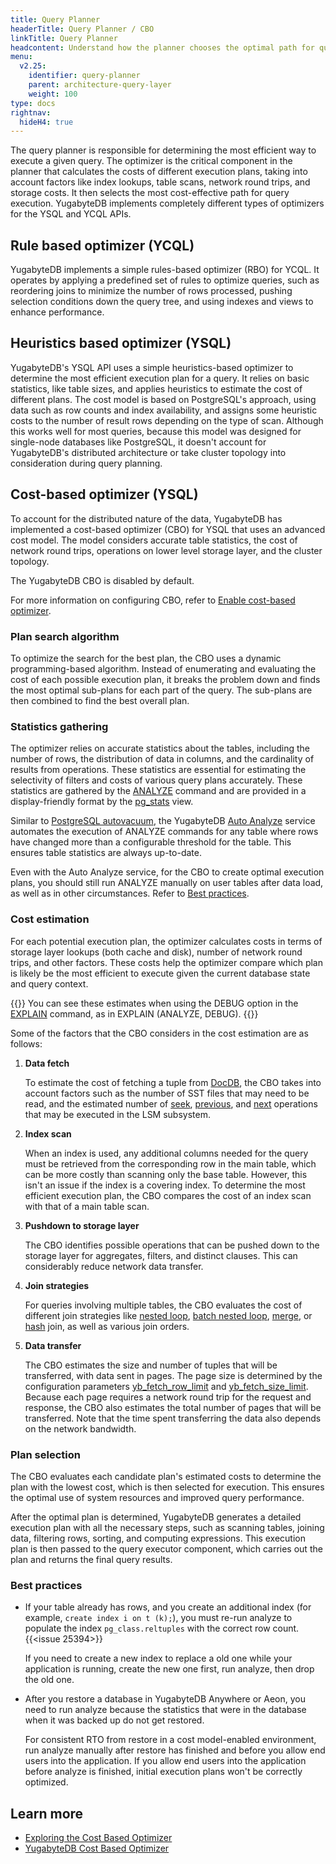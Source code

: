 ```yaml
---
title: Query Planner
headerTitle: Query Planner / CBO
linkTitle: Query Planner
headcontent: Understand how the planner chooses the optimal path for query execution
menu:
  v2.25:
    identifier: query-planner
    parent: architecture-query-layer
    weight: 100
type: docs
rightnav:
  hideH4: true
---
```


The query planner is responsible for determining the most efficient way to execute a given query. The optimizer is the critical component in the planner that calculates the costs of different execution plans, taking into account factors like index lookups, table scans, network round trips, and storage costs. It then selects the most cost-effective path for query execution. YugabyteDB implements completely different types of optimizers for the YSQL and YCQL APIs.

## Rule based optimizer (YCQL)

YugabyteDB implements a simple rules-based optimizer (RBO) for YCQL. It operates by applying a predefined set of rules to optimize queries, such as reordering joins to minimize the number of rows processed, pushing selection conditions down the query tree, and using indexes and views to enhance performance.

## Heuristics based optimizer (YSQL)

YugabyteDB's YSQL API uses a simple heuristics-based optimizer to determine the most efficient execution plan for a query. It relies on basic statistics, like table sizes, and applies heuristics to estimate the cost of different plans. The cost model is based on PostgreSQL's approach, using data such as row counts and index availability, and assigns some heuristic costs to the number of result rows depending on the type of scan. Although this works well for most queries, because this model was designed for single-node databases like PostgreSQL, it doesn't account for YugabyteDB's distributed architecture or take cluster topology into consideration during query planning.

## Cost-based optimizer (YSQL)

To account for the distributed nature of the data, YugabyteDB has implemented a cost-based optimizer (CBO) for YSQL that uses an advanced cost model. The model considers accurate table statistics, the cost of network round trips, operations on lower level storage layer, and the cluster topology.

The YugabyteDB CBO is disabled by default.

For more information on configuring CBO, refer to [Enable cost-based optimizer](../../../best-practices-operations/ysql-yb-enable-cbo/).

### Plan search algorithm

To optimize the search for the best plan, the CBO uses a dynamic programming-based algorithm. Instead of enumerating and evaluating the cost of each possible execution plan, it breaks the problem down and finds the most optimal sub-plans for each part of the query. The sub-plans are then combined to find the best overall plan.

### Statistics gathering

The optimizer relies on accurate statistics about the tables, including the number of rows, the distribution of data in columns, and the cardinality of results from operations. These statistics are essential for estimating the selectivity of filters and costs of various query plans accurately. These statistics are gathered by the [ANALYZE](../../../api/ysql/the-sql-language/statements/cmd_analyze/) command and are provided in a display-friendly format by the [pg_stats](../../../architecture/system-catalog/#data-statistics) view.

Similar to [PostgreSQL autovacuum](https://www.postgresql.org/docs/current/routine-vacuuming.html#AUTOVACUUM), the YugabyteDB [Auto Analyze](../../../additional-features/auto-analyze/) service automates the execution of ANALYZE commands for any table where rows have changed more than a configurable threshold for the table. This ensures table statistics are always up-to-date.

Even with the Auto Analyze service, for the CBO to create optimal execution plans, you should still run ANALYZE manually on user tables after data load, as well as in other circumstances. Refer to [Best practices](#best-practices).

### Cost estimation

For each potential execution plan, the optimizer calculates costs in terms of storage layer lookups (both cache and disk), number of network round trips, and other factors. These costs help the optimizer compare which plan is likely be the most efficient to execute given the current database state and query context.

{{<tip>}}
You can see these estimates when using the DEBUG option in the [EXPLAIN](../../../api/ysql/the-sql-language/statements/perf_explain) command, as in EXPLAIN (ANALYZE, DEBUG).
{{</tip>}}

Some of the factors that the CBO considers in the cost estimation are as follows:

1. **Data fetch**

    To estimate the cost of fetching a tuple from [DocDB](../../docdb/), the CBO takes into account factors such as the number of SST files that may need to be read, and the estimated number of [seek](../../docdb/lsm-sst/#seek), [previous](../../docdb/lsm-sst/#previous), and [next](../../docdb/lsm-sst/#next) operations that may be executed in the LSM subsystem.

1. **Index scan**

    When an index is used, any additional columns needed for the query must be retrieved from the corresponding row in the main table, which can be more costly than scanning only the base table. However, this isn't an issue if the index is a covering index. To determine the most efficient execution plan, the CBO compares the cost of an index scan with that of a main table scan.

1. **Pushdown to storage layer**

    The CBO identifies possible operations that can be pushed down to the storage layer for aggregates, filters, and distinct clauses. This can considerably reduce network data transfer.

1. **Join strategies**

    For queries involving multiple tables, the CBO evaluates the cost of different join strategies like [nested loop](../join-strategies/#nested-loop-join), [batch nested loop](../join-strategies/#batched-nested-loop-join-bnl), [merge](../join-strategies/#merge-join), or [hash](../join-strategies/#hash-join) join, as well as various join orders.

1. **Data transfer**

    The CBO estimates the size and number of tuples that will be transferred, with data sent in pages. The page size is determined by the configuration parameters [yb_fetch_row_limit](../../../reference/configuration/yb-tserver/#yb-fetch-row-limit) and [yb_fetch_size_limit](../../../reference/configuration/yb-tserver/#yb-fetch-size-limit). Because each page requires a network round trip for the request and response, the CBO also estimates the total number of pages that will be transferred. Note that the time spent transferring the data also depends on the network bandwidth.

### Plan selection

The CBO evaluates each candidate plan's estimated costs to determine the plan with the lowest cost, which is then selected for execution. This ensures the optimal use of system resources and improved query performance.

After the optimal plan is determined, YugabyteDB generates a detailed execution plan with all the necessary steps, such as scanning tables, joining data, filtering rows, sorting, and computing expressions. This execution plan is then passed to the query executor component, which carries out the plan and returns the final query results.

### Best practices

- If your table already has rows, and you create an additional index (for example, `create index i on t (k);`), you must re-run analyze to populate the index `pg_class.reltuples` with the correct row count. {{<issue 25394>}}

    If you need to create a new index to replace a old one while your application is running, create the new one first, run analyze, then drop the old one.

- After you restore a database in YugabyteDB Anywhere or Aeon, you need to run analyze because the statistics that were in the database when it was backed up do not get restored.

    For consistent RTO from restore in a cost model-enabled environment, run analyze manually after restore has finished and before you allow end users into the application. If you allow end users into the application before analyze is finished, initial execution plans won't be correctly optimized.

## Learn more

- [Exploring the Cost Based Optimizer](https://www.yugabyte.com/blog/yugabytedb-cost-based-optimizer/)
- [YugabyteDB Cost Based Optimizer](https://dev.to/yugabyte/yugabytedb-cost-based-optimizer-and-cost-model-for-distributed-lsm-tree-1hb4)